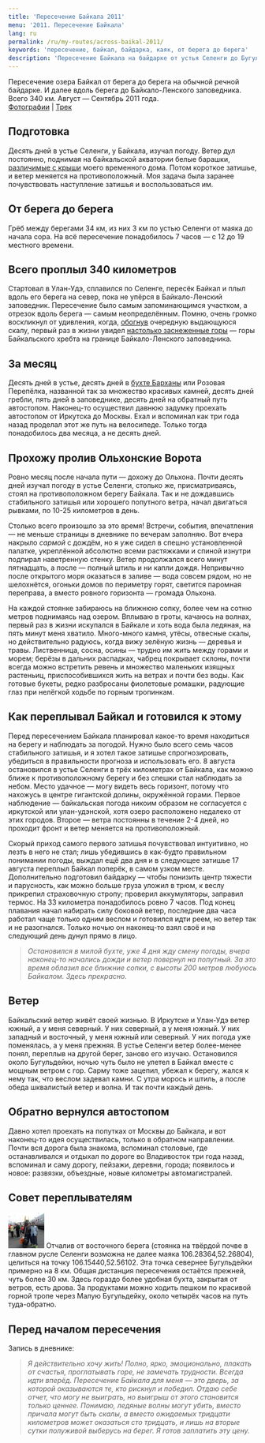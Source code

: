 ```yaml
---
title: 'Пересечение Байкала 2011'
menu: '2011. Пересечение Байкала'
lang: ru
permalink: /ru/my-routes/across-baikal-2011/
keywords: 'пересечение, байкал, байдарка, каяк, от берега до берега'
description: 'Пересечение Байкала на байдарке от устья Селенги до Бугульдейки'
---
```


Пересечение озера Байкал от берега до берега на обычной речной байдарке. И далее вдоль берега до Байкало-Ленского заповедника. Всего 340 км. Август — Сентябрь 2011 года.<br>
[Фотографии](media) |
<a href="/map/?type=hybrid&amp;center=52.81922,107.00964&amp;zoom=8&amp;kml=kml2011" target="_blank">Трек</a>



## Подготовка
Десять дней в устье Селенги, у Байкала, изучал погоду. Ветер дул постоянно, поднимая на байкальской акватории белые барашки, [различимые с крыши](08.jpg?classes=jpic) моего временного дома. Потом короткое затишье, и ветер меняется на противоположный. Моя задача была заранее почувствовать наступление затишья и воспользоваться им.



## От берега до берега
Грёб между берегами 34 км, из них 3 км по устью Селенги от маяка до начала сора. На всё пересечение понадобилось 7 часов — с 12 до 19 местного времени.



## Всего проплыл 340 километров
Стартовал в Улан-Удэ, сплавился по Селенге, пересёк Байкал и плыл вдоль его берега на север, пока не упёрся в Байкало-Ленский заповедник. Пересечение было самым запоминающимся участком, а отрезок вдоль берега — самым неопределённым. Помню, очень громко воскликнул от удивления, когда, [обогнув](snow-mountains.jpg?classes=jpic) очередную выдающуюся скалу, первый раз в жизни увидел [настолько заснеженные горы](29.jpg?classes=jpic) — горы Байкальского хребта на границе Байкало-Ленского заповедника.



## За месяц
Десять дней в устье, десять дней в [бухте Барханы](30.jpg?classes=jpic) или Розовая Перепёлка, названной так за множество красивых камней, десять дней гребли, пять дней в заповеднике, десять дней на обратный путь автостопом. Наконец-то осуществил давнюю задумку проехать автостопом от Иркутска до Москвы. Ехал и вспоминал как три года назад проделал этот же путь на велосипеде. Только тогда понадобилось два месяца, а не десять дней.



## Прохожу пролив Ольхонские Ворота
Ровно месяц после начала пути — дохожу до Ольхона. Почти десять дней изучал погоду в устье Селенги, столько же, присматриваясь, стоял на противоположном берегу Байкала. Так и не дождавшись стабильного затишья или хорошего попутного ветра, начал двигаться рывками, по 10-25 километров в день.

Столько всего произошло за это время! Встречи, события, впечатления — не меньше страницы в дневнике по вечерам заполняю. Вот вчера накрыло *сармой* с дождём, но я уже сидел в спешно установленной палатке, укреплённой абсолютно всеми растяжками и спиной изнутри подпирал наветренную стенку. Ветер продолжался всего минут пятнадцать, а после — полный штиль и ни капли дождя. Непривычно после открытого моря оказаться в заливе — вода совсем рядом, но не шелохнётся, огоньки домов по периметру горят, светится паромная переправа, а вместо ровного горизонта — громада Ольхона.

На каждой стоянке забираюсь на ближнюю сопку, более чем на сотню метров поднимаясь над озером. Вплываю в гроты, качаюсь на волнах, первый раз в жизни искупался в Байкале и хоть вода была ледяная, на пять минут меня хватило. Много-много камня, утёсы, отвесные скалы, но действительно радуюсь, когда вижу зелёную жизнь — деревья и травы. Лиственница, сосна, осины — трудно им жить между горами и морем; берёзы в дальних распадках, чабрец покрывает склоны, почти всегда можно встретить ревень и множество маленьких изящных растеньиц, приспособившихся жить на ветрах и почти без воды. Как готовые букеты, редко разбросаны фиолетовые ромашки, радующие глаз при нелёгкой ходьбе по горным тропинкам.



## Как переплывал Байкал и готовился к этому
Перед пересечением Байкала планировал какое-то время находиться на берегу и наблюдать за погодой. Нужно было всего семь часов стабильного затишья, и я хотел такое затишье спрогнозировать, убедиться в правильности прогноза и использовать его. 8 августа остановился в устье Селенги в трёх километрах от Байкала, как можно ближе к противоположному берегу и без спешки стал наблюдать за небом. Место удачное — могу видеть весь горизонт, потому что нахожусь в центре гигантской долины, окружённой горами. Первое наблюдение — байкальская погода никоим образом не согласуется с иркутской или улан-удэнской, хотя озеро расположено недалеко от этих городов. Второе — ветра постоянны в течение 2-4 дней, но проходит фронт и ветер меняется на противоположный.

Скорый приход самого первого затишья почувствовал интуитивно, но лезть в него не стал; лишь убедившись в как-будто правильном понимании погоды, выждал ещё два дня и в следующее затишье 17 августа переплыл Байкал поперёк, в самом узком месте. Дополнительно подготовил байдарку — чтобы понизить центр тяжести и парусность, как можно больше груза уложил в трюм, к веслу прикрепил страховочную стропу; проверил аккумуляторы, заправил термос. На 33 километра понадобилось ровно 7 часов. Под конец плавания начал набирать силу боковой ветер, последние два часа работал чаще только одним веслом и готовился идти реем, но ветер так и не разогнался. Только ночью он наконец-то взял своё и на следующий день дунул прямо в лицо.

> *Остановился в милой бухте, уже 4 дня жду смену погоды, вчера наконец-то начались дожди и ветер повернул на попутный. За это время облазил все ближние сопки, с высоты 200 метров любуюсь Байкалом. Здесь прекрасно.*



## Ветер
Байкальский ветер живёт своей жизнью. В Иркутске и Улан-Удэ ветер южный, а у меня северный. У них северный, а у меня южный. У них западный и восточный, у меня южный или северный. У них погода уже поменялась, а у меня прежняя. В устье Селенги ветер более-менее понял, переплыв на другой берег, заново его изучаю. Остановился около Бугульдейки, ночью чуть было не улетел в Байкал вместе с мощным ветром с гор. Сарму тоже зацепил, убежал к берегу, жался к нему так, что веслом задевал камни. С утра морось и штиль, а после обеда шквалистый ветер и волна. И так почти каждый день.



## Обратно вернулся автостопом
Давно хотел проехать на попутках от Москвы до Байкала, и вот наконец-то идея осуществилась, только в обратном направлении.
Почти вся дорога была знакома, вспоминал столовые, где останавливался и отдыхал по дороге во Владивосток три года назад, вспоминал и саму дорогу, пейзажи, деревни, города; появилось и новое: развязки, объездные, новые километры автомагистралей.



## Совет переплывателям

[![На станции Улан-Удэ с попутчиком-китайцем](kirill-aristov-ulan-ude-small.jpg)](kirill-aristov-ulan-ude-full.jpg?classes=jpic,right)
Отчалив от восточного берега (стоянка на твёрдой почве в главном русле Селенги возможна не далее маяка 106.28364,52.26804), целиться на точку 106.15440,52.56102. Эта точка севернее Бугульдейки примерно на 8 км. Общая дистанция пересечения остаётся прежней, чуть более 30 км. Здесь гораздо более удобная бухта, закрытая от ветров, есть дрова. За продуктами можно ходить пешком по красивой горной тропе через Малую Бугульдейку, около четырёх часов на путь туда-обратно.



## Перед началом пересечения
Запись в дневнике:
> *Я действительно хочу жить! Полно, ярко, эмоционально, плакать от счастья, проглатывать горе, не замечать трудности. Всегда идти вперёд. Пересечение Байкала для меня — это дверь, за которой оказываются те, кто рискнул и победил. Отдаю себе отчет, что могу не выиграть, но выигрыш от этого становится только ценнее. Понимаю, ледяные волны могут убить, вместо причала могут быть скалы, а вместо ожидаемых тридцати километров может оказаться сто тридцать, и лишь на вторые сутки полуживой выберусь на берег. Я готов заплатить эту цену.*